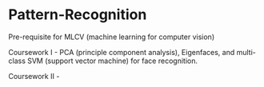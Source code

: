 # Pattern-Recognition

Pre-requisite for MLCV (machine learning for computer vision)

Coursework I - PCA (principle component analysis), Eigenfaces, and multi-class SVM (support vector machine) for face recognition.

Coursework II - 
